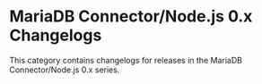 # MariaDB Connector/Node.js 0.x Changelogs

This category contains changelogs for releases in the MariaDB Connector/Node.js 0.x series.
